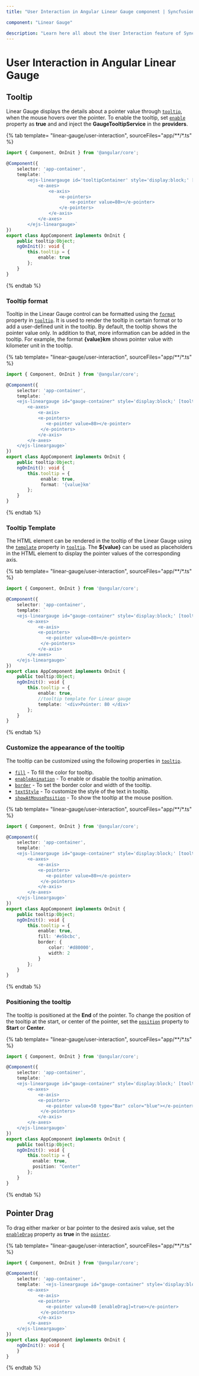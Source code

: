 ```yaml
---
title: "User Interaction in Angular Linear Gauge component | Syncfusion"

component: "Linear Gauge"

description: "Learn here all about the User Interaction feature of Syncfusion Angular Linear Gauge component and more."
---
```


# User Interaction in Angular Linear Gauge

<!-- markdownlint-disable MD036 -->

## Tooltip

<!-- markdownlint-disable MD036 -->

Linear Gauge displays the details about a pointer value through [`tooltip`](../api/linear-gauge/tooltipSettings/), when the mouse hovers over the pointer. To enable the tooltip, set [`enable`](../api/linear-gauge/tooltipSettingsModel/#enable) property as **true** and and inject the **GaugeTooltipService** in the **providers**.

{% tab template= "linear-gauge/user-interaction", sourceFiles="app/**/*.ts" %}

```typescript
import { Component, OnInit } from '@angular/core';

@Component({
    selector: 'app-container',
    template: `
        <ejs-lineargauge id='tooltipContainer' style='display:block;' [tooltip]='tooltip'>
            <e-axes>
                <e-axis>
                    <e-pointers>
                        <e-pointer value=80></e-pointer>
                    </e-pointers>
                </e-axis>
            </e-axes>
        </ejs-lineargauge>`
})
export class AppComponent implements OnInit {
    public tooltip:Object;
    ngOnInit(): void {
        this.tooltip = {
            enable: true
        };
    }
}
```

{% endtab %}

<!-- markdownlint-disable MD013 -->

### Tooltip format

<!-- markdownlint-disable MD013 -->

Tooltip in the Linear Gauge control can be formatted using the [`format`](../api/linear-gauge/tooltipSettings/#format) property in [`tooltip`](../api/linear-gauge/tooltipSettings/). It is used to render the tooltip in certain format or to add a user-defined unit in the tooltip. By default, the tooltip shows the pointer value only. In addition to that, more information can be added in the tooltip. For example, the format **{value}km** shows pointer value with kilometer unit in the tooltip.

{% tab template= "linear-gauge/user-interaction", sourceFiles="app/**/*.ts" %}

```typescript
import { Component, OnInit } from '@angular/core';

@Component({
    selector: 'app-container',
    template: `
    <ejs-lineargauge id="gauge-container" style='display:block;' [tooltip]='tooltip'>
        <e-axes>
            <e-axis>
            <e-pointers>
               <e-pointer value=80></e-pointer>
             </e-pointers>
            </e-axis>
        </e-axes>
    </ejs-lineargauge>`
})
export class AppComponent implements OnInit {
    public tooltip:Object;
    ngOnInit(): void {
        this.tooltip = {
             enable: true,
             format: '{value}km'
        };
    }
}
```

{% endtab %}

### Tooltip Template

The HTML element can be rendered in the tooltip of the Linear Gauge using the [`template`](../api/linear-gauge/tooltipSettings/#template) property in [`tooltip`](../api/linear-gauge/tooltipSettings/). The **${value}** can be used as placeholders in the HTML element to display the pointer values of the corresponding axis.

{% tab template= "linear-gauge/user-interaction", sourceFiles="app/**/*.ts" %}

```typescript
import { Component, OnInit } from '@angular/core';

@Component({
    selector: 'app-container',
    template: `
    <ejs-lineargauge id="gauge-container" style='display:block;' [tooltip]='tooltip'>
        <e-axes>
            <e-axis>
            <e-pointers>
               <e-pointer value=80></e-pointer>
             </e-pointers>
            </e-axis>
        </e-axes>
    </ejs-lineargauge>`
})
export class AppComponent implements OnInit {
    public tooltip:Object;
    ngOnInit(): void {
        this.tooltip = {
            enable: true,
            //tooltip template for Linear gauge
            template: '<div>Pointer: 80 </div>'
        };
    }
}
```

{% endtab %}

### Customize the appearance of the tooltip

The tooltip can be customized using the following properties in [`tooltip`](../api/linear-gauge/tooltipSettings/).

* [`fill`](../api/linear-gauge/tooltipSettings/#fill) - To fill the color for tooltip.
* [`enableAnimation`](../api/linear-gauge/tooltipSettings/#enableanimation) - To enable or disable the tooltip animation.
* [`border`](../api/linear-gauge/tooltipSettings/#border) - To set the border color and width of the tooltip.
* [`textStyle`](../api/linear-gauge/tooltipSettings/#textstyle) - To customize the style of the text in tooltip.
* [`showAtMousePosition`](../api/linear-gauge/tooltipSettings/#showatmouseposition) - To show the tooltip at the mouse position.

{% tab template= "linear-gauge/user-interaction", sourceFiles="app/**/*.ts" %}

```typescript
import { Component, OnInit } from '@angular/core';

@Component({
    selector: 'app-container',
    template: `
    <ejs-lineargauge id="gauge-container" style='display:block;' [tooltip]='tooltip'>
        <e-axes>
            <e-axis>
            <e-pointers>
               <e-pointer value=80></e-pointer>
             </e-pointers>
            </e-axis>
        </e-axes>
    </ejs-lineargauge>`
})
export class AppComponent implements OnInit {
    public tooltip:Object;
    ngOnInit(): void {
        this.tooltip = {
            enable: true,
            fill: '#e5bcbc',
            border: {
                color: '#d80000',
                width: 2
            }
        };
    }
}
```

{% endtab %}

### Positioning the tooltip

The tooltip is positioned at the **End** of the pointer. To change the position of the tooltip at the start, or center of the pointer, set the [`position`](../api/linear-gauge/tooltipSettings/#position) property to **Start** or **Center**.

{% tab template= "linear-gauge/user-interaction", sourceFiles="app/**/*.ts" %}

```typescript
import { Component, OnInit } from '@angular/core';

@Component({
    selector: 'app-container',
    template: `
    <ejs-lineargauge id="gauge-container" style='display:block;' [tooltip]='tooltip'>
        <e-axes>
            <e-axis>
            <e-pointers>
               <e-pointer value=50 type="Bar" color="blue"></e-pointer>
             </e-pointers>
            </e-axis>
        </e-axes>
    </ejs-lineargauge>`
})
export class AppComponent implements OnInit {
    public tooltip:Object;
    ngOnInit(): void {
        this.tooltip = {
          enable: true,
          position: "Center"
        };
    }
}
```

{% endtab %}

## Pointer Drag

To drag either marker or bar pointer to the desired axis value, set the [`enableDrag`](../api/linear-gauge/pointer/#enabledrag) property as **true** in the [`pointer`](../api/linear-gauge/pointerModel/).

{% tab template= "linear-gauge/user-interaction", sourceFiles="app/**/*.ts" %}

```typescript
import { Component, OnInit } from '@angular/core';

@Component({
    selector: 'app-container',
    template: `<ejs-lineargauge id="gauge-container" style='display:block;' height='350'>
        <e-axes>
            <e-axis>
            <e-pointers>
               <e-pointer value=80 [enableDrag]=true></e-pointer>
             </e-pointers>
            </e-axis>
        </e-axes>
    </ejs-lineargauge>`
})
export class AppComponent implements OnInit {
    ngOnInit(): void {
    }
}
```

{% endtab %}
